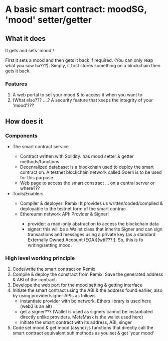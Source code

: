 # A basic smart contract: moodSG, 'mood' setter/getter

## What it does

It gets and sets 'mood'!

First it sets a mood and then gets it back if required. (You can only reap what you sow ha???). Simply, it first stores something on a blockchain then gets it back.

### Features

1. A web portal to set your mood & to access it when you want to
2. (What else??? ....? A security feature that keeps the integrity of your 'mood'???

## How does it

### Components

<ul>
    <li> 
        The smart contract service 
    </li>
        <ul>
            <li>
                Contract written with Solidity: has mood setter & getter methods/functions
            </li>
            <li>
                Decenralized database: is a blockchain used to deploy the smart contract on. A testnet blockchain network called Goerli is to be used for this purpose
            </li>
            <li>
                Web page to access the smart constract ... on a central server or where???
            </li>
        </ul>
    <li> 
        Tools/Enablers
    </li>
        <ul>
            <li>
                Compiler & deployer: Remix! It provides us written/coded/compiled & deployable to the testnet form of 
                the smart contrac
            </li>
            <li>
                Ethereumn network API: Provider & Signer!
            </li>
                <ul>
                    <li>
                        provider: a read-only abstraction to access the blockchain data
                    </li>
                    <li>
                        signer: this will be a Wallet class that inherits Signer
                        and can sign transactions and messages using a private key 
                        (as a standard Externally Owned Account (EOA))[wtf???!]. So, this is fo writing/setting mood.
                    </li>
                </ul>
        </ul>
</ul>

### High level working principle

1. Code/write the smart contract on Remix
2. Compile & deploy the constract from Remix. Save the generated address & ABI of the contract.
3. Develope the web port for the mood setting & getting interface
4. Initiate the smart contract using the ABI & the address found earlier, also by using provider/signer APIs as follows
    <ul>
        <li>instantiate provider with bc network. Ethers library is used here (web3 is an alt)</li>
        <li>get a signer??? (Wallet is used as signers cannot be instantiated directly unlike providers. MetaMask is the wallet used here)</li>
        <li>initiate the smart contract with its address, ABI, singer</li>
    </ul>
5. Code set mood & get mood (async) js functions that directly call the smart contract equivalent suh methods
   as you set & get 'your mood'